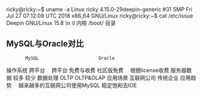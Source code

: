 ricky@ricky:~$ uname -a
Linux ricky 4.15.0-29deepin-generic #31 SMP Fri Jul 27 07:12:08 UTC 2018 x86_64 GNU/Linux
ricky@ricky:~$ cat /etc/issue
Deepin GNU/Linux 15.8 \n \l
内核  /boot/ 目录

## MySQL与Oracle对比
           MySQL                      Oracle
操作系统    跨平台　                    跨平台
免费与收费  社区版免费　                 根据license收费
服务器数据  较多                        较少
数据处理    OLTP                       OLTP&OLAP
应用场景    互联网公司                   传统企业
应用趋势　  越来越多的互联网公司使用MySQL  稳定饱和去IOE